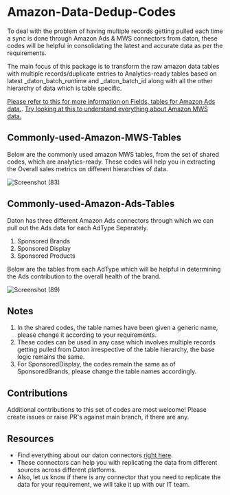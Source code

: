 # Amazon-Data-Dedup-Codes
To deal with the problem of having multiple records getting pulled each time a sync is done through Amazon Ads & MWS connectors from daton, these codes will be helpful in consolidating the latest and accurate data as per the requirements.

The main focus of this package is to transform the raw amazon data tables with multiple records/duplicate entries to Analytics-ready tables based on latest _daton_batch_runtime and _daton_batch_id along with all the other hierarchy of data which is table specific. 

[Please refer to this for more information on Fields, tables for Amazon Ads data.](https://docs.sarasanalytics.com/integrations/data-sources/saas-integrations/amazon-ads). [Try looking at this to understand everything about Amazon MWS data.](https://docs.sarasanalytics.com/integrations/data-sources/ecommerce/amazon-mws)

## Commonly-used-Amazon-MWS-Tables

Below are the commonly used amazon MWS tables, from the set of shared codes, which are analytics-ready. These codes will help you in extracting the Overall sales metrics on different hierarchies of data.

![Screenshot (83)](https://user-images.githubusercontent.com/69815945/111440322-3a382180-872c-11eb-92cf-f20cca8bb754.png)


## Commonly-used-Amazon-Ads-Tables

Daton has three different Amazon Ads connectors through which we can pull out the Ads data for each AdType Seperately. 
1. Sponsored Brands
2. Sponsored Display
3. Sponsored Products

Below are the tables from each AdType which will be helpful in determining the Ads contribution to the overall health of the brand.

![Screenshot (89)](https://user-images.githubusercontent.com/69815945/111442711-a3209900-872e-11eb-892e-49f3ad21df6a.png)

## Notes

1. In the shared codes, the table names have been given a generic name, please change it according to your requirements. 
2. These codes can be used in any case which involves multiple records getting pulled from Daton irrespective of the table hierarchy, the base logic remains the same. 
3. For SponsoredDisplay, the codes remain the same as of SponsoredBrands, please change the table names accordingly.

## Contributions

Additional contributions to this set of codes are most welcome! Please create issues or raise PR's against main branch, if there are any. 

## Resources

- Find everything about our daton connectors [right here](https://docs.sarasanalytics.com/integrations/data-sources).
- These connectors can help you with replicating the data from different sources across different platforms. 
- Also, let us know if there is any connector that you need to replicate the data for your requirement, we will take it up with our IT team.














